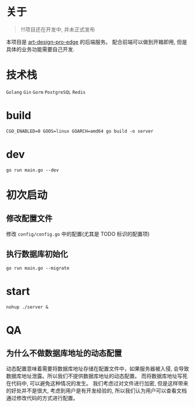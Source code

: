 # 关于

> !!!项目还在开发中, 并未正式发布

本项目是 [art-design-pro-edge](https://github.com/ChnMig/art-design-pro-edge) 的后端服务。
配合前端可以做到开箱即用, 但是具体的业务功能需要自己开发.

# 技术栈

`Golang` `Gin` `Gorm` `PostgreSQL` `Redis`

# build

`CGO_ENABLED=0 GOOS=linux GOARCH=amd64 go build -o server`

# dev

`go run main.go --dev`

# 初次启动

## 修改配置文件

修改 `config/config.go` 中的配置(尤其是 TODO 标识的配置项)

## 执行数据库初始化

`go run main.go --migrate`

# start

`nohup ./server &`

# QA

## 为什么不做数据库地址的动态配置

动态配置意味着需要将数据库地址存储在配置文件中，如果服务器被入侵, 会导致数据库地址泄露。所以我们不提供数据库地址的动态配置。
而将数据库地址写死在代码中, 可以避免这种情况的发生。
我们考虑过对文件进行加密, 但是这样带来的好处并不是很大, 考虑到用户是有开发经验的, 所以我们认为用户可以查看文档通过修改代码的方式进行配置。